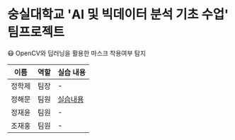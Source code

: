 # 숭실대학교 'AI 및 빅데이터 분석 기초 수업' 팀프로젝트


:mask: OpenCV와 딥러닝을 활용한 마스크 착용여부 탐지

| 이름  | 역할 | 실습 내용 |
| ------- | --------- | -------|
| 정학제| 팀장   | -|
| 정해문    | 팀원  | [실습내용](실습%20코드/정해문%20팀원/README.md)|
| 정재윤    | 팀원 | -|
| 조재홍     | 팀원 | -      |

